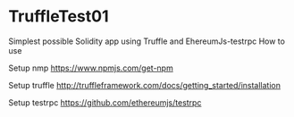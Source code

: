 # TruffleTest01
Simplest possible Solidity app using Truffle and EhereumJs-testrpc
How to use

Setup nmp
https://www.npmjs.com/get-npm

Setup truffle
http://truffleframework.com/docs/getting_started/installation

Setup testrpc
https://github.com/ethereumjs/testrpc



